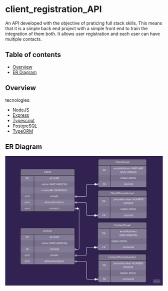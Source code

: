# client_registration_API

An API developed with the objective of praticing full stack skills. This means that it is a simple back end project with a simple front end to train the integration of them both. It allows user registration and each user can have multiple contacts.

## Table of contents

- [Overview](#overview)
- [ER Diagram](#er-diagram)

## Overview

tecnologies:

- [NodeJS](https://nodejs.org/en/)
- [Express](https://expressjs.com/pt-br/)
- [Typescript](https://www.typescriptlang.org/)
- [PostgreSQL](https://www.postgresql.org/)
- [TypeORM](https://typeorm.io/)


## ER Diagram
![DER](ERDiagram.jpg)
